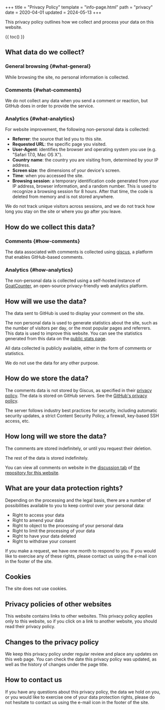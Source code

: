 +++
title = "Privacy Policy"
template = "info-page.html"
path = "privacy"
date = 2020-04-01
updated = 2024-05-13
+++

This privacy policy outlines how we collect and process your data on this website.

{{ toc() }}

## What data do we collect?

### General browsing {#what-general}

While browsing the site, no personal information is collected.

### Comments {#what-comments}

We do not collect any data when you send a comment or reaction, but GitHub does in order to provide the service.

### Analytics {#what-analytics}

For website improvement, the following non-personal data is collected:

- **Referrer**: the source that led you to this site.
- **Requested URL**: the specific page you visited.
- **User-Agent**: identifies the browser and operating system you use (e.g. "Safari 17.0, Mac OS X").
- **Country name**: the country you are visiting from, determined by your IP address.
- **Screen size**: the dimensions of your device's screen.
- **Time**: when you accessed the site.
- **Browsing session**: a temporary identification code generated from your IP address, browser information, and a random number. This is used to recognize a browsing session for 8 hours. After that time, the code is deleted from memory and is not stored anywhere.

We do not track unique visitors across sessions, and we do not track how long you stay on the site or where you go after you leave.

## How do we collect this data?

### Comments {#how-comments}

The data associated with comments is collected using [giscus](https://giscus.app/), a platform that enables GitHub-based comments.

### Analytics {#how-analytics}

The non-personal data is collected using a self-hosted instance of [GoatCounter](https://www.goatcounter.com/), an open-source privacy-friendly web analytics platform.

## How will we use the data?

The data sent to GitHub is used to display your comment on the site.

The non personal data is used to generate statistics about the site, such as the number of visitors per day, or the most popular pages and referrers. This data is used to improve this website. You can see the statistics generated from this data on the [public stats page](https://tduyng.goatcounter.com/).

All data collected is publicly available, either in the form of comments or statistics.

We do not use the data for any other purpose.

## How do we store the data?

The comments data is not stored by Giscus, as specified in their [privacy policy](https://github.com/giscus/giscus/blob/main/PRIVACY-POLICY.md#what-data-do-we-collect). The data is stored on GitHub servers. See the [GitHub's privacy policy](https://docs.github.com/en/site-policy/privacy-policies/github-privacy-statement).

The server follows industry best practices for security, including automatic security updates, a strict Content Security Policy, a firewall, key-based SSH access, etc.

## How long will we store the data?

The comments are stored indefinitely, or until you request their deletion.

The rest of the data is stored indefinitely.

You can view all comments on website in the [discussion tab](https://github.com/tduyng/tduyng.github.io/discussions/categories/general) of [the repository for this website](https://github.com/tduyng/tduyng.github.io/discussions/categories/general).

## What are your data protection rights?

Depending on the processing and the legal basis, there are a number of possibilities available to you to keep control over your personal data:

- Right to access your data
- Right to amend your data
- Right to object to the processing of your personal data
- Right to limit the processing of your data
- Right to have your data deleted
- Right to withdraw your consent

If you make a request, we have one month to respond to you. If you would like to exercise any of these rights, please contact us using the e-mail icon in the footer of the site.

## Cookies

The site does not use cookies.

## Privacy policies of other websites

This website contains links to other websites. This privacy policy applies only to this website, so if you click on a link to another website, you should read their privacy policy.

## Changes to the privacy policy

We keep this privacy policy under regular review and place any updates on this web page. You can check the date this privacy policy was updated, as well as the history of changes under the page title.

## How to contact us

If you have any questions about this privacy policy, the data we hold on you, or you would like to exercise one of your data protection rights, please do not hesitate to contact us using the e-mail icon in the footer of the site.
